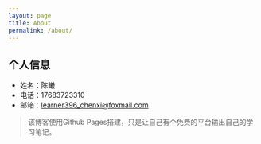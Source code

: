 ```yaml
---
layout: page
title: About
permalink: /about/
---
```


## 个人信息

- 姓名：陈曦
- 电话：17683723310
- 邮箱：learner396_chenxi@foxmail.com

> 该博客使用Github Pages搭建，只是让自己有个免费的平台输出自己的学习笔记。
